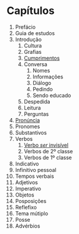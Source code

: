 # Capítulos

1. Prefácio
2. Guia de estudos
3. Introdução
   1. Cultura
   2. Grafias
   3. [Cumprimentos](/xavante/gramática/capítulos/introdução/cumprimentos/cumprimentos.md)
   4. Conversa
      1. Nomes
      2. Informações
      3. Diálogo
      4. Pedindo
      5. Sendo educado
   5. Despedida
   6. Leitura
   7. Perguntas
4. [Pronúncia](/xavante/gramática/capítulos/pronúncia/pronúncia.md)
5. Pronomes
6. Substantivos
7. Verbos
   1. [Verbo *ser* invisível](/xavante/gramática/capítulos/verbos/ser_invisível.md)
   2. Verbos de 2º classe 
   3. Verbos de 1º classe
8. Indicativo
9. Infinitivo pessoal
10. Tempos verbais
11. Adjetivos
12. Imperativo
13. Objetos
14. Posposições
15. Reflefixo
16. Tema mútiplo
17. Posse
18. Advérbios